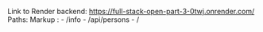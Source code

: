 Link to Render backend: https://full-stack-open-part-3-0twj.onrender.com/
Paths: 
Markup : - /info
         - /api/persons
         - /